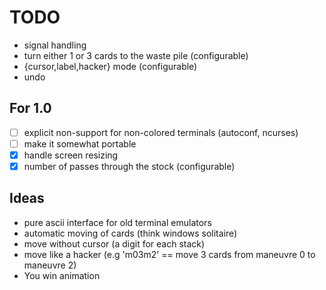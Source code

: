 # TODO
- signal handling
- turn either 1 or 3 cards to the waste pile (configurable)
- {cursor,label,hacker} mode (configurable)
- undo

## For 1.0
- [ ] explicit non-support for non-colored terminals (autoconf, ncurses)
- [ ] make it somewhat portable
- [x] handle screen resizing
- [x] number of passes through the stock (configurable)

## Ideas
- pure ascii interface for old terminal emulators
- automatic moving of cards (think windows solitaire)
- move without cursor (a digit for each stack)
- move like a hacker (e.g 'm03m2' == move 3 cards from maneuvre 0 to maneuvre 2)
- You win animation
